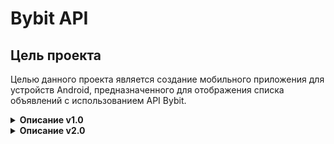 # Bybit API

## Цель проекта
Целью данного проекта является создание мобильного приложения для устройств Android, предназначенного для отображения списка объявлений с использованием API Bybit.
<details><summary><b>Описание v1.0</b></summary>

## Структура проекта
Проект разделен на следующие основные компоненты:
1) Model:
ConnectionStatus необходим для выявления типа ошибки, в следствии чего и выводиться соответствующее сообщение.
IService используется для соединения с API.
В папке dto находятся классы, с помощью которых получают данные из API.
В папке entities находятся классы, которые хранят в себе только необходимые данные.
Repository отвечает за получение и обработку данных из API.
2) ViewModel. Представляет данные и бизнес-логику таким образом, чтобы их можно было легко использовать в пользовательском интерфейсе.
3) View. Item отображает детали объявления, а DataList выводит на экран список таких объявлений.
4) DI. Предоставляет необходимые зависимости.

## Обработка ошибок
Приложение обрабатывает ошибки, которые могут возникнуть при загрузке данных из API или при обработке полученных данных. В случае ошибок, пользователю отображается сообщение о проблеме и возможность попробовать снова обратиться к этому сервису. Также при отсутствии данных (например, если API вернул пустой список объявлений), пользователю отображается соответствующее сообщение.

## Результаты
### Вывод объявлений из API в дневном режиме.
![image](https://github.com/FredNekrasov/Test_MVVM_application/assets/152185797/b4cdf2bb-daec-4cf0-9307-a3fb9f7b4119)
### Загрузка данных
![image](https://github.com/FredNekrasov/Test_MVVM_application/assets/152185797/d2a1ddf7-0c00-4e7b-b2ae-bec7e449cda1)
### Ошибка связанная с загрузкой данных при отключенном интернете
![image](https://github.com/FredNekrasov/Test_MVVM_application/assets/152185797/64dee4a1-8774-44e1-bc14-7443e7abeaaa)
### Ночной режим
![image](https://github.com/FredNekrasov/Test_MVVM_application/assets/152185797/dd0e78a0-0e3a-4e61-aefd-95d9176c5d45)

## Используемые библиотеки
- retrofit;
- moshi converter;
- dagger-hilt.
</details>
<details><summary><b>Описание v2.0</b></summary>

## Структура проекта
Проект разделен на следующие основные компоненты:
1) Model. Находятся база данных, интерфейс ретрофита, репозитории для обработки данных, сущности базы данных и dto классы.
2) ViewModel. Представляет данные и бизнес-логику таким образом, чтобы их можно было легко использовать в пользовательском интерфейсе.
3) View. Хранятся окна авторизации, регистрации, профиля, списки объявлений и избранных, а также элементы, отображающие содержание объявления и данные пользователя.
4) DI. Предоставляет необходимые зависимости.

## Обработка ошибок
При авторизации и регистрации пользователя обрабатываются входные данные, кроме фамилии и имени при регистрации. Чтобы не заставлять пользователя вводить свои личные данные. Приложение обрабатывает ошибки, которые могут возникнуть при загрузке данных из API или при обработке полученных данных. В случае ошибок, пользователю отображается сообщение о проблеме и возможность попробовать снова обратиться к этому сервису. Также при отсутствии данных (например, если API вернул пустой список объявлений), пользователю отображается соответствующее сообщение.

## Изображения

<details><summary><b>Дневной режим</b></summary>

### Авторизация
![image](https://github.com/FredNekrasov/Bybit_Shop/assets/152185797/6c7be98e-a0ea-4e27-a25d-6ef5b67d7153)
### Регистрация
![image](https://github.com/FredNekrasov/Bybit_Shop/assets/152185797/ed55355a-2950-44c7-8978-d86af20ee813)
### Профиль
![image](https://github.com/FredNekrasov/Bybit_Shop/assets/152185797/33d41773-64b5-4247-9403-9382be4ca3d3)
### Список объявлений
![image](https://github.com/FredNekrasov/Bybit_Shop/assets/152185797/4b0ee397-39d6-4f3e-8733-44defa6312a1)
![image](https://github.com/FredNekrasov/Bybit_Shop/assets/152185797/c072fbd7-a36d-426c-9e2c-ad820b8cf406)
![image](https://github.com/FredNekrasov/Bybit_Shop/assets/152185797/62a37ce6-9d1d-4c4e-b7b3-217caf34cccc)
### Избранное
![image](https://github.com/FredNekrasov/Bybit_Shop/assets/152185797/502702cd-20db-464a-a9c3-697701bd8073)
![image](https://github.com/FredNekrasov/Bybit_Shop/assets/152185797/9afb7abb-8518-47f4-aa66-f584f39934eb)
### Обработка ошибочных данных
![image](https://github.com/FredNekrasov/Bybit_Shop/assets/152185797/9ebda829-4fa4-4dca-8e04-fe0be52b8fa8)
![image](https://github.com/FredNekrasov/Bybit_Shop/assets/152185797/f7aedb80-86a6-4134-9af7-06bc51dcdaf3)
![image](https://github.com/FredNekrasov/Bybit_Shop/assets/152185797/0815b059-137a-4d58-9fdd-09ec4b067560)
</details>

<details><summary><b>Ночной режим</b></summary>

### Авторизация
![image](https://github.com/FredNekrasov/Bybit_Shop/assets/152185797/6224c240-feb4-487b-aba2-e9bce0872aa1)
### Регистрация
![image](https://github.com/FredNekrasov/Bybit_Shop/assets/152185797/481357d9-3054-444c-b823-c8d29e0471b6)
### Профиль
![image](https://github.com/FredNekrasov/Bybit_Shop/assets/152185797/8d690066-8498-4bb1-946e-704beca797b9)
### Список объявлений
![image](https://github.com/FredNekrasov/Bybit_Shop/assets/152185797/76d9a2d8-57e2-49d8-9531-c6c871c5fe74)
![image](https://github.com/FredNekrasov/Bybit_Shop/assets/152185797/d1421df1-6c63-46f6-8097-08e87ec81a7b)
![image](https://github.com/FredNekrasov/Bybit_Shop/assets/152185797/cc44dde3-5504-4530-a71f-fdfaeefb1dfa)
### Избранное
![image](https://github.com/FredNekrasov/Bybit_Shop/assets/152185797/61457793-d851-4941-9251-f92d3c2dce87)
![image](https://github.com/FredNekrasov/Bybit_Shop/assets/152185797/50661cd8-e544-47de-8f90-37907dcf986e)
### Обработка ошибочных данных
![image](https://github.com/FredNekrasov/Bybit_Shop/assets/152185797/d6b71d5a-d6aa-42b7-aff3-696a614a9b63)
![image](https://github.com/FredNekrasov/Bybit_Shop/assets/152185797/36500e6f-cb44-41cb-8205-ab1969a086e6)
![image](https://github.com/FredNekrasov/Bybit_Shop/assets/152185797/6fc4d568-897e-476b-858f-5659535bbef6)
</details>

## Используемые библиотеки
- retrofit;
- gson converter;
- dagger-hilt;
- room.

</details>
